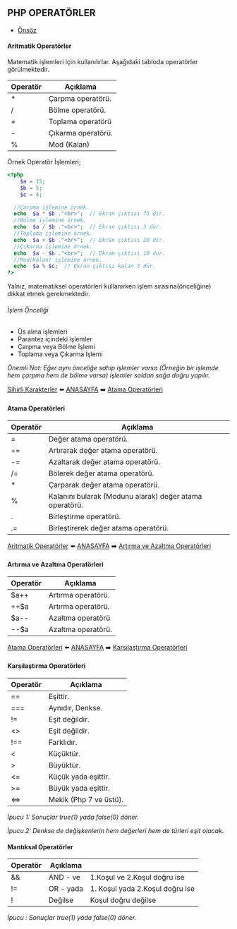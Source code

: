 ## PHP OPERATÖRLER

- [Önsöz](https://github.com/cicekhasan/DersNotlarim)


#### Aritmatik Operatörler

Matematik işlemleri için kullanılırlar. Aşağıdaki tabloda operatörler görülmektedir.

| Operatör | Açıklama |
|----|----|
| \* | Çarpma operatörü. |
| \/ | Bölme operatörü. |
| \+ | Toplama operatörü |
| \- | Çıkarma operatörü. |
| \% | Mod (Kalan) |

Örnek Operatör İşlemleri;
```php
<?php
    $a = 15;
    $b = 5;
    $c = 4;

  //Çarpma işlemine örnek.
  echo  $a * $b ."<br>";  // Ekran çıktısı 75 dir.
  //Bölme işlemine örnek.
  echo  $a / $b ."<br>";  // Ekran çıktısı 3 dür.
  //Toplama işlemine örnek.
  echo  $a + $b ."<br>";  // Ekran çıktısı 20 dir.
  //Çıkarma işlemine örnek.
  echo  $a - $b ."<br>";  // Ekran çıktısı 10 dur.
  //Mod(Kalan) işlemine örnek.
  echo  $a % $c;  // Ekran çıktısı kalan 3 dür.
?>
```

Yalnız, matematiksel operatörleri kullanırken işlem sırasına(önceliğine) dikkat etmek gerekmektedir.

###### İşlem Önceliği

- Üs alma işlemleri
- Parantez içindeki işlemler
- Çarpma veya Bölme İşlemi
- Toplama veya Çıkarma İşlemi

*Önemli Not: Eğer aynı önceliğe sahip işlemler varsa (Örneğin bir işlemde hem çarpma hem de bölme varsa) işlemler soldan sağa doğru yapılır.*


[Sihirli Karakterler](sihirli_karakterler.md) :arrow_left: [ANASAYFA](../../../) :arrow_right: [Atama Operatörleri](atama.md)

#### Atama Operatörleri

| Operatör | Açıklama |
| ---- | ---- |
| \= | Değer atama operatörü.|
| \+= | Artırarak değer atama operatörü. |
| \-= | Azaltarak değer atama operatörü. |
| \/= | Bölerek değer atama operatörü. |
| \* | Çarparak değer atama operatörü.|
| \% | Kalanını bularak (Modunu alarak) değer atama operatörü.|
| \. | Birleştirme operatörü.|
| \.= | Birleştirerek değer atama operatörü.|


[Aritmatik Operatörler](Ubuntu-Php/blob/master/notlar/aritmatik.md) :arrow_left: [ANASAYFA](Ubuntu-Php) :arrow_right: [Artırma ve Azaltma Operatörleri](Ubuntu-Php/blob/master/notlar/artirma_azaltma.md)

#### Artırma ve Azaltma Operatörleri

| Operatör | Açıklama |
|----|----|
| \$a++ | Artırma operatörü. |
| \++$a | Artırma operatörü. |
| \$a-- | Azaltma operatörü |
| \--$a | Azaltma operatörü. |


[Atama Operatörleri](Ubuntu-Php/blob/master/notlar/atama.md) :arrow_left: [ANASAYFA](Ubuntu-Php) :arrow_right: [Karşılaştırma Operatörleri](Ubuntu-Php/blob/master/notlar/karsilastirma.md)

#### Karşılaştırma Operatörleri

| Operatör | Açıklama |
|----|----|
| \== | Eşittir. |
| === | Aynıdır, Denkse. |
| \!= | Eşit değildir. |
| \<> | Eşit değildir. |
| \!== | Farklıdır. |
| \< | Küçüktür. |
| \> | Büyüktür. |
| \<= | Küçük yada eşittir. |
| \>= | Büyük yada eşittir. |
| <=> | Mekik (Php 7 ve üstü).|

*İpucu 1: Sonuçlar true(1) yada false(0) döner.*

*İpucu 2: Denkse de değişkenlerin hem değerleri hem de türleri eşit olacak.*

#### Mantıksal Operatörler

| Operatör | Açıklama ||
|----|----|----|
| \&& | AND - ve | 1.Koşul ve 2.Koşul doğru ise |
| \!= | OR - yada | 1. Koşul yada 2.Koşul doğru ise |
| \! | Değilse | Koşul doğru değilse |

*İpucu : Sonuçlar true(1) yada false(0) döner.*  
